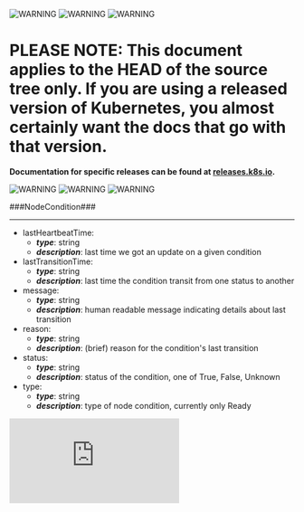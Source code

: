 <!-- BEGIN MUNGE: UNVERSIONED_WARNING -->

<!-- BEGIN STRIP_FOR_RELEASE -->

![WARNING](http://kubernetes.io/img/warning.png)
![WARNING](http://kubernetes.io/img/warning.png)
![WARNING](http://kubernetes.io/img/warning.png)

<h1>PLEASE NOTE: This document applies to the HEAD of the source
tree only. If you are using a released version of Kubernetes, you almost
certainly want the docs that go with that version.</h1>

<strong>Documentation for specific releases can be found at
[releases.k8s.io](http://releases.k8s.io).</strong>

![WARNING](http://kubernetes.io/img/warning.png)
![WARNING](http://kubernetes.io/img/warning.png)
![WARNING](http://kubernetes.io/img/warning.png)

<!-- END STRIP_FOR_RELEASE -->

<!-- END MUNGE: UNVERSIONED_WARNING -->
###NodeCondition###

---
* lastHeartbeatTime: 
  * **_type_**: string
  * **_description_**: last time we got an update on a given condition
* lastTransitionTime: 
  * **_type_**: string
  * **_description_**: last time the condition transit from one status to another
* message: 
  * **_type_**: string
  * **_description_**: human readable message indicating details about last transition
* reason: 
  * **_type_**: string
  * **_description_**: (brief) reason for the condition's last transition
* status: 
  * **_type_**: string
  * **_description_**: status of the condition, one of True, False, Unknown
* type: 
  * **_type_**: string
  * **_description_**: type of node condition, currently only Ready


<!-- BEGIN MUNGE: GENERATED_ANALYTICS -->
[![Analytics](https://kubernetes-site.appspot.com/UA-36037335-10/GitHub/docs/api-types/v1/NodeCondition.md?pixel)]()
<!-- END MUNGE: GENERATED_ANALYTICS -->
